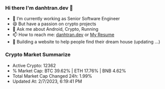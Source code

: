 ### Hi there I'm danhtran.dev 👋

- 🔭 I’m currently working as Senior Software Engineer
- 😄 But have a passion on crypto projects
- 💬 Ask me about Android, Crypto, Running 
- 📫 How to reach me: <a href="https://danhtran.dev" target="_blank">danhtran.dev</a> or <a href="Dan-Resume.pdf" target="_blank">My Resume</a>
- 🌱 Building a website to help people find their dream house (updating ...)

### Crypto Market Summarize
- Active Crypto: 12362
- % Market Cap: BTC 39.62% | ETH 17.76% | BNB 4.62%
- Total Market Cap Changed 24h: 1.99%
- Updated At: 2/7/2023, 6:19:41 PM
